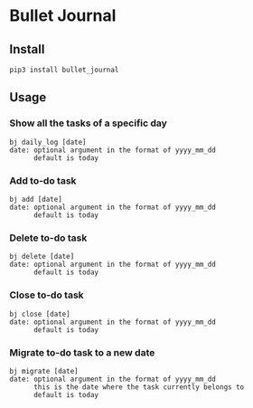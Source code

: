 # Bullet Journal

## Install

```
pip3 install bullet_journal
```

## Usage

### Show all the tasks of a specific day
```
bj daily_log [date]
date: optional argument in the format of yyyy_mm_dd
      default is today
```

### Add to-do task
```
bj add [date]
date: optional argument in the format of yyyy_mm_dd
      default is today
```

### Delete to-do task
```
bj delete [date]
date: optional argument in the format of yyyy_mm_dd
      default is today
```

### Close to-do task
```
bj close [date]
date: optional argument in the format of yyyy_mm_dd
      default is today
```

### Migrate to-do task to a new date
```
bj migrate [date]
date: optional argument in the format of yyyy_mm_dd
      this is the date where the task currently belongs to
      default is today
```
